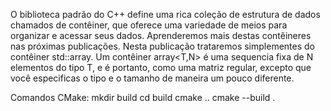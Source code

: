 O biblioteca padrão do C++ define uma rica coleção de estrutura de dados chamados de contêiner, 
que oferece uma variedade de meios para organizar e acessar seus dados. Aprenderemos mais destas contêineres nas próximas publicações.
Nesta publicação trataremos simplementes do contêiner std::array.
Um contêiner array<T,N> é uma sequencia fixa de N elementos do tipo T, 
e é portanto, como uma matriz regular, excepto que você especificas o tipo e o tamanho de maneira um pouco diferente.

Comandos CMake:
mkdir build
cd build
cmake ..
cmake  --build .
